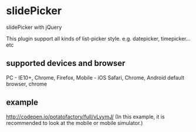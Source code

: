 # slidePicker
slidePicker with jQuery

This plugin support all kinds of list-picker style. 
e.g. datepicker, timepicker... etc

## supported devices and browser
PC - IE10+, Chrome, Firefox, Mobile - iOS Safari, Chrome, Android default browser, chrome

## example
http://codepen.io/potatofactory/full/vLyymJ/ (In this example, it is recommended to look at the mobile or mobile simulator.)
